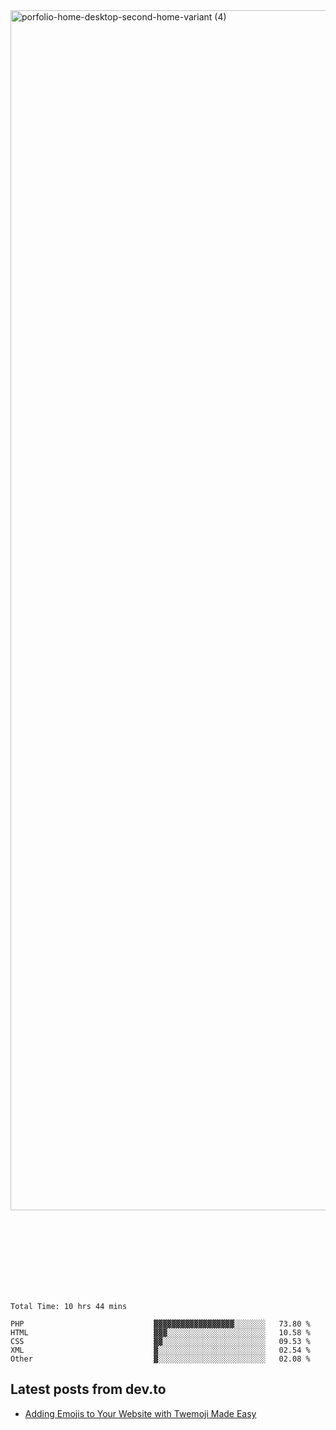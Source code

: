 <img width="1920" alt="porfolio-home-desktop-second-home-variant (4)" src="https://user-images.githubusercontent.com/44812120/231556360-1ee1d327-1a45-4bda-a93d-dd32a34149e4.png">
 
 
 
 
 
 <br><br><br><br><br><br><br>
<!--START_SECTION:waka-->

```text
Total Time: 10 hrs 44 mins

PHP                             ▓▓▓▓▓▓▓▓▓▓▓▓▓▓▓▓▓▓░░░░░░░   73.80 %
HTML                            ▓▓▓░░░░░░░░░░░░░░░░░░░░░░   10.58 %
CSS                             ▓▓░░░░░░░░░░░░░░░░░░░░░░░   09.53 %
XML                             ▓░░░░░░░░░░░░░░░░░░░░░░░░   02.54 %
Other                           ▓░░░░░░░░░░░░░░░░░░░░░░░░   02.08 %
```

<!--END_SECTION:waka-->

## Latest posts from dev.to
<!-- MEDIUM-STORY-LIST:START -->
- [Adding Emojis to Your Website with Twemoji Made Easy](https://dev.to/danielsebesta/adding-emojis-to-your-website-with-twemoji-made-easy-mc8)
<!-- MEDIUM-STORY-LIST:END -->

